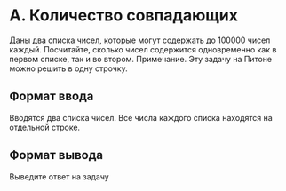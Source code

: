 # A. Количество совпадающих

Даны два списка чисел, которые могут содержать до 100000 чисел каждый. Посчитайте, сколько чисел содержится одновременно как в первом списке, так и во втором. Примечание. Эту задачу на Питоне можно решить в одну строчку.

## Формат ввода
Вводятся два списка чисел. Все числа каждого списка находятся на отдельной строке.

## Формат вывода
Выведите ответ на задачу